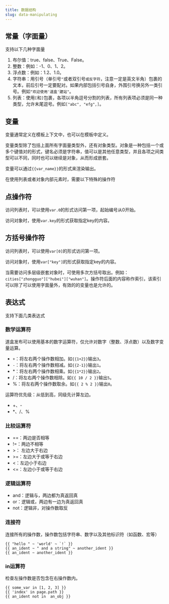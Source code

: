 ```yaml
---
title: 数据结构
slug: data-manipulating
---
```



## 常量（字面量）

支持以下几种字面量

1. 布尔值：true、false、True、False。
1. 整数：例如：-1、0、1、2。
1. 浮点数：例如：1.2、1.0。
1. 字符串：用引号（单引号`"`或者双引号```或反字符```，注意一定是英文半角）包裹的文本，前后引号一定要配对。如果内部包括引号自身，外围引号换另外一类引号。例如`"欢迎使用'道盒'建站"`。
1. 列表：使用`[`和`]`包裹，各项以半角逗号分割的列表，所有列表项必须是同一种类型，允许末尾逗号。例如`["abc", "efg",]`。

## 变量

变量通常定义在模板上下文中，也可以在模板中定义。

变量类型除了包括上面所有字面量类型外，还有对象类型。对象是一种包括一个或多个键值对的形式，键名必须是字符串，值可以是其他任意类型，并且各项之间类型可以不同，同时也可以继续是对象，从而形成嵌套。

变量可以通过`{{var_name}}`的形式来渲染输出。

在使用列表或者对象内部元素时，需要以下特殊的操作符

## 点操作符

访问列表时，可以使用`var.0`的形式访问第一项，起始编号从0开始。

访问对象时，使用`var.key`的形式获取指定key的内容。

## 方括号操作符

访问列表时，可以使用`var[0]`的形式访问第一项。

访问对象时，使用`var["key"]`的形式获取指定key的内容。

当需要访问多层级嵌套对象时，可使用多次方括号取出。例如：`cities["zhongguo"]["hubei"]["wuhan"]`。操作符后面的内容称作索引，该索引可以除了可以使用字面量外，有效的的变量也是允许的。

## 表达式

支持下面几类表达式

### 数学运算符

道盒发布可以使用基本的数字运算符，仅允许对数字（整数、浮点数）以及数字变量运算。

* `+`：将左右两个操作数相加。如`{{1+2}}`输出`3`。
* `-`：将左右两个操作数相减。如`{{2-1}}`输出`1`。
* *：将左右两个操作数相乘。如`{{1*2}}`输出`2`。
* /：将左右两个操作数相除。如`{{ 10 / 2 }}`输出`5`。
* %：将左右两个操作数取余。如`{{ 2 % 2 }}`输出`0`。

运算符优先级：从低到高，同级先计算左边。

* +、-
* *、/、%

### 比较运算符

* ==：两边是否相等
* !=：两边不相等
* &gt;： 左边大于右边
* &gt;=：左边大于或等于右边
* <：左边小于右边
* <=：左边小于或等于右边

### 逻辑运算符

* and：逻辑与，两边都为真返回真
* or：逻辑或，两边有一边为真返回真
* not：逻辑非，对操作数取反

### 连接符

连接所有的操作数，操作数包括字符串、数字以及其他标识符（如函数、宏等）

```jinja2
{{ "hello " ~ 'world' ~ `!` }}
{{ an_ident ~ " and a string" ~ another_ident }}
{{ an_ident ~ another_ident }}
```

### in运算符

检查左操作数是否包含在右操作数内。

```jinja2
{{ some_var in [1, 2, 3] }}
{{ 'index' in page.path }}
{{ an_ident not in  an_obj }}
```




